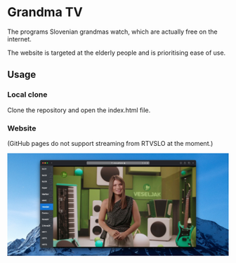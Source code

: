 # Grandma TV

The programs Slovenian grandmas watch, which are actually free on the internet.

The website is targeted at the elderly people and is prioritising ease of use.


## Usage

### Local clone
Clone the repository and open the index.html file.

### Website

(GitHub pages do not support streaming from RTVSLO at the moment.)

![screenshot](screenshots/screenshot.jpeg)